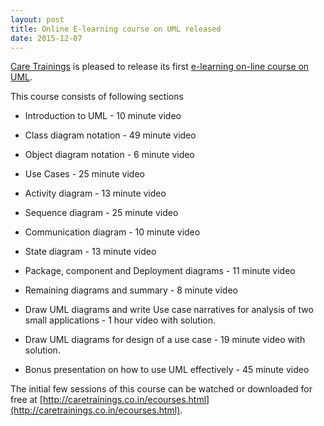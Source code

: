```yaml
---
layout: post
title: Online E-learning course on UML released
date: 2015-12-07
---
```

[Care Trainings](http://caretrainings.co.in/) is pleased to release its first [e-learning on-line course on UML](http://caretrainings.co.in/ecourses.html).

This course consists of following sections
* Introduction to UML - 10 minute video

* Class diagram notation - 49 minute video
* Object diagram notation - 6 minute video
* Use Cases - 25 minute video
* Activity diagram - 13 minute video
* Sequence diagram - 25 minute video
* Communication diagram - 10 minute video
* State diagram - 13 minute video
* Package, component and Deployment diagrams - 11 minute video
* Remaining diagrams and summary - 8 minute video
* Draw UML diagrams and write Use case narratives for analysis of two small applications - 1 hour video with solution.
* Draw UML diagrams for design of a use case - 19 minute video with solution.
* Bonus presentation on how to use UML effectively - 45 minute video

The initial few sessions of this course can be watched or downloaded for free at [http://caretrainings.co.in/ecourses.html](http://caretrainings.co.in/ecourses.html).


